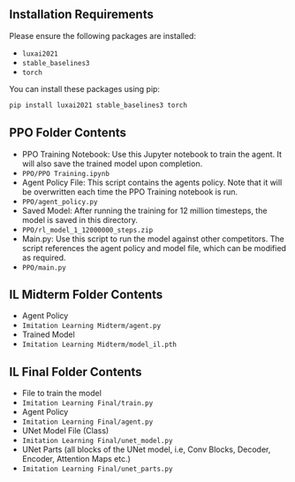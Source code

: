## Installation Requirements
Please ensure the following packages are installed:
- `luxai2021`
- `stable_baselines3`
- `torch`

You can install these packages using pip:
```bash
pip install luxai2021 stable_baselines3 torch
```
## PPO Folder Contents
- PPO Training Notebook: Use this Jupyter notebook to train the agent. It will also save the trained model upon completion.
- `PPO/PPO Training.ipynb`
- Agent Policy File: This script contains the agents policy. Note that it will be overwritten each time the PPO Training notebook is run.
- `PPO/agent_policy.py`
- Saved Model: After running the training for 12 million timesteps, the model is saved in this directory.
- `PPO/rl_model_1_12000000_steps.zip`
- Main.py: Use this script to run the model against other competitors. The script references the agent policy and model file, which can be modified as required.
- `PPO/main.py`

## IL Midterm Folder Contents
- Agent Policy
- `Imitation Learning Midterm/agent.py`
- Trained Model
- `Imitation Learning Midterm/model_il.pth`

## IL Final Folder Contents
- File to train the model
- `Imitation Learning Final/train.py`
- Agent Policy
- `Imitation Learning Final/agent.py`
- UNet Model File (Class)
- `Imitation Learning Final/unet_model.py`
- UNet Parts (all blocks of the UNet model, i.e, Conv Blocks, Decoder, Encoder, Attention Maps etc.)
- `Imitation Learning Final/unet_parts.py`
